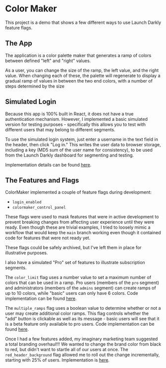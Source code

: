 # Color Maker

This project is a demo that shows a few different ways to use Launch Darkly feature flags.

## The App

The application is a color palette maker that generates a ramp of colors between defined "left" and "right" values.

As a user, you can change the size of the ramp, the left value, and the right value. When changing each of these, the palette will regenerate to display a gradual ramp of values in between the two end colors, with a number of steps determined by the size

## Simulated Login

Because this app is 100% built in React, it does not have a true authentication mechanism. However, I implemented a basic simulated version for testing purposes - specifically this allows you to test with different users that may belong to different segments.

To use the simulated login system, just enter a username in the text field in the header, then click "Log in." This writes the user data to browser storage, including a key (MD5 sum of the user name for consistency), to be used from the Launch Darkly dashboard for segmenting and testing.

Implementation details can be found [here](https://github.com/pbzona/color-maker/blob/main/src/components/Header.js#L13).

## The Features and Flags

ColorMaker implemented a couple of feature flags during development:

- `login_enabled`
- `colormaker_control_panel`

These flags were used to mask features that were in active development to prevent breaking changes from affecting user experience until they were ready. Even though these are trivial examples, I tried to loosely mimic a workflow that would keep the `main` branch working even though it contained code for features that were not ready yet.

These flags could be safely archived, but I've left them in place for illustrative purposes.

I also have a simulated "Pro" set of features to illustrate subscription segments. 

The `color_limit` flag uses a number value to set a maximum number of colors that can be used in a ramp. Pro users (members of the `pro` segment) and administrators (members of the `admins` segment) can create ramps of up to 10 colors, while "basic" users can only have 6 colors. Code implementation can be found [here](https://github.com/pbzona/color-maker/blob/main/src/components/Controls.js#L39).

The `multiple_ramps` flag uses a boolean value to determine whether or not a user may create additional color ramps. This flag controls whether the "add" button is clickable as well as its message - basic users will see that it is a beta feature only available to pro users. Code implementation can be found [here](https://github.com/pbzona/color-maker/blob/main/src/components/ColorMakerList.js#L26-27).

Once I had a few features added, my imaginary marketing team suggested a total branding overhaul!!! We wanted to change the brand color from black to red, but didn't want to startle all of our users at once. The `red_header_background` flag allowed me to roll out the change incrementally, starting with 25% of users. Implementation is [here](https://github.com/pbzona/color-maker/blob/main/src/components/Header.js#L39).



